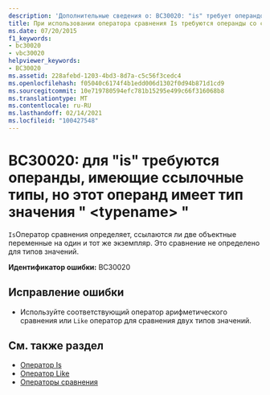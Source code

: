 ```yaml
---
description: 'Дополнительные сведения о: BC30020: "is" требует операндов, имеющих ссылочные типы, но этот операнд имеет тип значения " <typename> "'
title: При использовании оператора сравнения Is требуются операнды со ссылочным типом, однако данный операнд имеет тип значения <typename>
ms.date: 07/20/2015
f1_keywords:
- bc30020
- vbc30020
helpviewer_keywords:
- BC30020
ms.assetid: 228afebd-1203-4bd3-8d7a-c5c56f3cedc4
ms.openlocfilehash: f05040c6174f4b1edd006d1302f0d94b871d1cd9
ms.sourcegitcommit: 10e719780594efc781b15295e499c66f316068b8
ms.translationtype: MT
ms.contentlocale: ru-RU
ms.lasthandoff: 02/14/2021
ms.locfileid: "100427548"
---
```

# <a name="bc30020-is-requires-operands-that-have-reference-types-but-this-operand-has-the-value-type-typename"></a>BC30020: для "is" требуются операнды, имеющие ссылочные типы, но этот операнд имеет тип значения " \<typename> "

`Is`Оператор сравнения определяет, ссылаются ли две объектные переменные на один и тот же экземпляр. Это сравнение не определено для типов значений.

 **Идентификатор ошибки:** BC30020

## <a name="to-correct-this-error"></a>Исправление ошибки

- Используйте соответствующий оператор арифметического сравнения или `Like` оператор для сравнения двух типов значений.

## <a name="see-also"></a>См. также раздел

- [Оператор Is](../operators/is-operator.md)
- [Оператор Like](../operators/like-operator.md)
- [Операторы сравнения](../operators/comparison-operators.md)
